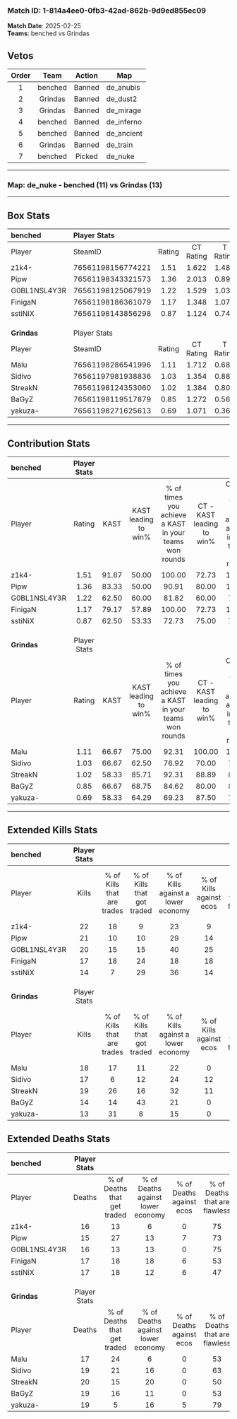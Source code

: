 ### Match ID: 1-814a4ee0-0fb3-42ad-862b-9d9ed855ec09  
**Match Date**: 2025-02-25  
**Teams**: benched vs Grindas  

## Vetos  

| Order | Team | Action | Map |
| :---: | :--: | :----: | --- |
| 1 | benched | Banned | de_anubis |
| 2 | Grindas | Banned | de_dust2 |
| 3 | Grindas | Banned | de_mirage |
| 4 | benched | Banned | de_inferno |
| 5 | benched | Banned | de_ancient |
| 6 | Grindas | Banned | de_train |
| 7 | benched | Picked | de_nuke |

---  

### **Map**: de_nuke - benched (11) vs Grindas (13)  
---  

## Box Stats  

| **benched**  | Player Stats      |        |           |          |       |      |       |         |        |      |     |
| :- | :- | :-: | :-: | :-: | :-: | :-: | :-: | :-: | :-: | :-: | :-: |
| Player       | SteamID           | Rating | CT Rating | T Rating | KAST  | ADR  | Kills | Assists | Deaths | K/D  | HS% |
| z1k4-        | 76561198156774221 |  1.51  |   1.622   |  1.484   | 91.67 | 96.1 |  22   |    8    |   16   | 1.38 | 45  |
| Pipw         | 76561198343321573 |  1.36  |   2.013   |  0.891   | 83.33 | 80.5 |  21   |    3    |   15   | 1.40 | 47  |
| G0BL1NSL4Y3R | 76561198125067919 |  1.22  |   1.529   |  1.039   | 62.50 | 99.0 |  20   |    6    |   16   | 1.25 | 60  |
| FinigaN      | 76561198186361079 |  1.17  |   1.348   |  1.078   | 79.17 | 83.0 |  17   |    7    |   17   | 1.00 | 64  |
| sstiNiX      | 76561198143856298 |  0.87  |   1.124   |  0.746   | 62.50 | 67.4 |  14   |    2    |   17   | 0.82 | 85  |
|              |                   |        |           |          |       |      |       |         |        |      |     |
|              |                   |        |           |          |       |      |       |         |        |      |     |
|              |                   |        |           |          |       |      |       |         |        |      |     |
| **Grindas**  | Player Stats      |        |           |          |       |      |       |         |        |      |     |
| Player       | SteamID           | Rating | CT Rating | T Rating | KAST  | ADR  | Kills | Assists | Deaths | K/D  | HS% |
| Malu         | 76561198286541996 |  1.11  |   1.712   |  0.689   | 66.67 | 83.6 |  18   |    6    |   17   | 1.06 | 55  |
| Sidivo       | 76561197981938836 |  1.03  |   1.354   |  0.886   | 66.67 | 84.9 |  17   |    5    |   19   | 0.89 | 58  |
| StreakN      | 76561198124353060 |  1.02  |   1.384   |  0.803   | 58.33 | 83.5 |  19   |    7    |   20   | 0.95 | 47  |
| BaGyZ        | 76561198119517879 |  0.85  |   1.272   |  0.561   | 66.67 | 65.9 |  14   |    1    |   19   | 0.74 | 50  |
| yakuza-      | 76561198271625613 |  0.69  |   1.071   |  0.362   | 58.33 | 47.5 |  13   |    2    |   19   | 0.68 | 46  |
---  

## Contribution Stats  

| **benched**  | Player Stats |       |                      |                                                        |                           |                                                             |                          |                                                            |
| :- | :-: | :-: | :-: | :-: | :-: | :-: | :-: | :-: |
| Player       |    Rating    | KAST  | KAST leading to win% | % of times you achieve a KAST in your teams won rounds | CT - KAST leading to win% | CT - % of times you achieve a KAST in your teams won rounds | T - KAST leading to win% | T - % of times you achieve a KAST in your teams won rounds |
| z1k4-        |     1.51     | 91.67 |        50.00         |                         100.00                         |           72.73           |                           100.00                            |          27.27           |                           100.00                           |
| Pipw         |     1.36     | 83.33 |        50.00         |                         90.91                          |           80.00           |                           100.00                            |          20.00           |                           66.67                            |
| G0BL1NSL4Y3R |     1.22     | 62.50 |        60.00         |                         81.82                          |           60.00           |                            75.00                            |          60.00           |                           100.00                           |
| FinigaN      |     1.17     | 79.17 |        57.89         |                         100.00                         |           72.73           |                           100.00                            |          37.50           |                           100.00                           |
| sstiNiX      |     0.87     | 62.50 |        53.33         |                         72.73                          |           75.00           |                            75.00                            |          28.57           |                           66.67                            |
|              |              |       |                      |                                                        |                           |                                                             |                          |                                                            |
|              |              |       |                      |                                                        |                           |                                                             |                          |                                                            |
|              |              |       |                      |                                                        |                           |                                                             |                          |                                                            |
| **Grindas**  | Player Stats |       |                      |                                                        |                           |                                                             |                          |                                                            |
| Player       |    Rating    | KAST  | KAST leading to win% | % of times you achieve a KAST in your teams won rounds | CT - KAST leading to win% | CT - % of times you achieve a KAST in your teams won rounds | T - KAST leading to win% | T - % of times you achieve a KAST in your teams won rounds |
| Malu         |     1.11     | 66.67 |        75.00         |                         92.31                          |          100.00           |                           100.00                            |          42.86           |                           75.00                            |
| Sidivo       |     1.03     | 66.67 |        62.50         |                         76.92                          |           70.00           |                            77.78                            |          50.00           |                           75.00                            |
| StreakN      |     1.02     | 58.33 |        85.71         |                         92.31                          |           88.89           |                            88.89                            |          80.00           |                           100.00                           |
| BaGyZ        |     0.85     | 66.67 |        68.75         |                         84.62                          |           80.00           |                            88.89                            |          50.00           |                           75.00                            |
| yakuza-      |     0.69     | 58.33 |        64.29         |                         69.23                          |           87.50           |                            77.78                            |          33.33           |                           50.00                            |
---  

## Extended Kills Stats  

| **benched**  | Player Stats |                            |                            |                                    |                         |                              |                                 |                                       |                    |           |
| :- | :-: | :-: | :-: | :-: | :-: | :-: | :-: | :-: | :-: | :-: |
| Player       |    Kills     | % of Kills that are trades | % of Kills that got traded | % of Kills against a lower economy | % of Kills against ecos | % of Kills that are flawless | % of Kills that are close duels | % of Kills that are assisted by flash | Pistol Round Kills | AWP Kills |
| z1k4-        |      22      |             18             |             9              |                 23                 |            9            |              59              |                0                |                   5                   |         5          |     0     |
| Pipw         |      21      |             10             |             10             |                 29                 |           14            |              57              |                5                |                   5                   |         1          |     2     |
| G0BL1NSL4Y3R |      20      |             15             |             15             |                 40                 |           25            |              60              |                0                |                   0                   |         1          |     3     |
| FinigaN      |      17      |             18             |             24             |                 18                 |           18            |              65              |               12                |                  12                   |         0          |     2     |
| sstiNiX      |      14      |             7              |             29             |                 36                 |           14            |              57              |                0                |                   0                   |         0          |     3     |
|              |              |                            |                            |                                    |                         |                              |                                 |                                       |                    |           |
|              |              |                            |                            |                                    |                         |                              |                                 |                                       |                    |           |
|              |              |                            |                            |                                    |                         |                              |                                 |                                       |                    |           |
| **Grindas**  | Player Stats |                            |                            |                                    |                         |                              |                                 |                                       |                    |           |
| Player       |    Kills     | % of Kills that are trades | % of Kills that got traded | % of Kills against a lower economy | % of Kills against ecos | % of Kills that are flawless | % of Kills that are close duels | % of Kills that are assisted by flash | Pistol Round Kills | AWP Kills |
| Malu         |      18      |             17             |             11             |                 22                 |            0            |              67              |                6                |                   6                   |         0          |     1     |
| Sidivo       |      17      |             6              |             12             |                 24                 |           12            |              53              |                6                |                   0                   |         0          |     1     |
| StreakN      |      19      |             26             |             16             |                 32                 |           11            |              84              |                5                |                   0                   |         0          |     1     |
| BaGyZ        |      14      |             14             |             43             |                 21                 |            0            |              43              |                0                |                   0                   |         0          |     1     |
| yakuza-      |      13      |             31             |             8              |                 15                 |            0            |              62              |                8                |                   0                   |         7          |     1     |
## Extended Deaths Stats  

| **benched**  | Player Stats |                             |                                   |                          |                               |                            |                           |               |
| :- | :-: | :-: | :-: | :-: | :-: | :-: | :-: | :-: |
| Player       |    Deaths    | % of Deaths that get traded | % of Deaths against lower economy | % of Deaths against ecos | % of Deaths that are flawless | % of Deaths that are close | % of Deaths while blinded | Deaths to AWP |
| z1k4-        |      16      |             13              |                 6                 |            0             |              75               |             6              |             0             |       3       |
| Pipw         |      15      |             27              |                13                 |            7             |              73               |             7              |             0             |       1       |
| G0BL1NSL4Y3R |      16      |             13              |                13                 |            0             |              75               |             13             |             0             |       1       |
| FinigaN      |      17      |             18              |                18                 |            6             |              53               |             0              |             0             |       1       |
| sstiNiX      |      17      |             18              |                12                 |            6             |              47               |             0              |             6             |       1       |
|              |              |                             |                                   |                          |                               |                            |                           |               |
|              |              |                             |                                   |                          |                               |                            |                           |               |
|              |              |                             |                                   |                          |                               |                            |                           |               |
| **Grindas**  | Player Stats |                             |                                   |                          |                               |                            |                           |               |
| Player       |    Deaths    | % of Deaths that get traded | % of Deaths against lower economy | % of Deaths against ecos | % of Deaths that are flawless | % of Deaths that are close | % of Deaths while blinded | Deaths to AWP |
| Malu         |      17      |             24              |                 6                 |            0             |              53               |             0              |            12             |       2       |
| Sidivo       |      19      |             21              |                16                 |            0             |              63               |             11             |             0             |       0       |
| StreakN      |      20      |             15              |                20                 |            0             |              50               |             5              |             5             |       0       |
| BaGyZ        |      19      |             16              |                11                 |            0             |              53               |             0              |             5             |       2       |
| yakuza-      |      19      |              5              |                16                 |            5             |              79               |             0              |             0             |       3       |
